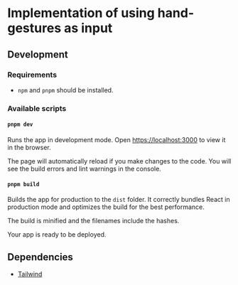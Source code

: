 # Implementation of using hand-gestures as input

## Development

### Requirements

- `npm` and `pnpm` should be installed.

### Available scripts

#### `pnpm dev`

Runs the app in development mode.
Open [https://localhost:3000](https://localhost:3000) to view it in the browser.

The page will automatically reload if you make changes to the code.
You will see the build errors and lint warnings in the console.

#### `pnpm build`

Builds the app for production to the `dist` folder.
It correctly bundles React in production mode and optimizes the build for the best performance.

The build is minified and the filenames include the hashes.

Your app is ready to be deployed.

## Dependencies

- [Tailwind](https://tailwindui.com/)

